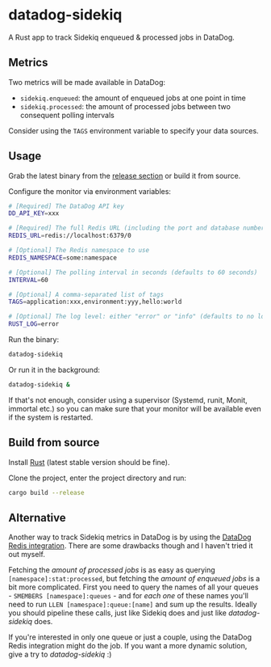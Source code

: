 # datadog-sidekiq

A Rust app to track Sidekiq enqueued & processed jobs in DataDog.

## Metrics

Two metrics will be made available in DataDog:

- `sidekiq.enqueued`: the amount of enqueued jobs at one point in time
- `sidekiq.processed`: the amount of processed jobs between two consequent polling intervals

Consider using the `TAGS` environment variable to specify your data sources.

## Usage

Grab the latest binary from the [release section](https://github.com/lipanski/datadog-sidekiq/releases) or build it from source.

Configure the monitor via environment variables:

```bash
# [Required] The DataDog API key
DD_API_KEY=xxx

# [Required] The full Redis URL (including the port and database number)
REDIS_URL=redis://localhost:6379/0

# [Optional] The Redis namespace to use
REDIS_NAMESPACE=some:namespace

# [Optional] The polling interval in seconds (defaults to 60 seconds)
INTERVAL=60

# [Optional] A comma-separated list of tags
TAGS=application:xxx,environment:yyy,hello:world

# [Optional] The log level: either "error" or "info" (defaults to no logging)
RUST_LOG=error
```

Run the binary:

```bash
datadog-sidekiq
```

Or run it in the background:

```bash
datadog-sidekiq &
```

If that's not enough, consider using a supervisor (Systemd, runit, Monit, immortal etc.) so you can make sure that your monitor will be available even if the system is restarted.

## Build from source

Install [Rust](https://www.rust-lang.org) (latest stable version should be fine).

Clone the project, enter the project directory and run:

```bash
cargo build --release
```

## Alternative

Another way to track Sidekiq metrics in DataDog is by using the [DataDog Redis integration](https://docs.datadoghq.com/integrations/redis/). There are some drawbacks though and I haven't tried it out myself.

Fetching the *amount of processed jobs* is as easy as querying `[namespace]:stat:processed`, but fetching the *amount of enqueued jobs* is a bit more complicated. First you need to query the names of all your queues - `SMEMBERS [namespace]:queues` - and for *each one* of these names you'll need to run `LLEN [namespace]:queue:[name]` and sum up the results. Ideally you should pipeline these calls, just like Sidekiq does and just like *datadog-sidekiq* does.

If you're interested in only one queue or just a couple, using the DataDog Redis integration might do the job. If you want a more dynamic solution, give a try to *datadog-sidekiq* :)
